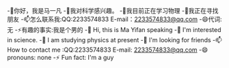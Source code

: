 -👋你好，我是马一凡
-👀我对科学感兴趣。
-🌱我目前正在学习物理
-💞️我正在寻找朋友
-📫怎么联系我:QQ:2233574833 E-mail：2233574833@qq.com
-😄代词:无
-⚡有趣的事实:我是个男的
-👋 Hi, this is Ma Yifan speaking
-👀 I'm interested in science.
-🌱 I am studying physics at present
-💞️ I'm looking for friends
-📫 How to contact me :QQ:2233574833 E-mail: 2233574833@qq.com
-😄 pronouns: none
-⚡ Fun fact: I'm a guy

<!---
Yvan6666NB/Yvan6666NB is a ✨ special ✨ repository because its `README.md` (this file) appears on your GitHub profile.
You can click the Preview link to take a look at your changes.
--->
